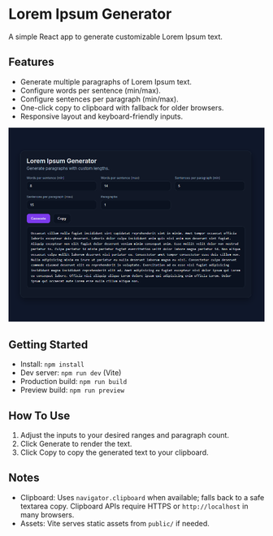 # Lorem Ipsum Generator
A simple React app to generate customizable Lorem Ipsum text.

## Features
- Generate multiple paragraphs of Lorem Ipsum text.
- Configure words per sentence (min/max).
- Configure sentences per paragraph (min/max).
- One-click copy to clipboard with fallback for older browsers.
- Responsive layout and keyboard-friendly inputs.

![Screenshot](./public/Screenshot.png)


## Getting Started
- Install: `npm install`
- Dev server: `npm run dev` (Vite)
- Production build: `npm run build`
- Preview build: `npm run preview`

## How To Use
1) Adjust the inputs to your desired ranges and paragraph count.
2) Click Generate to render the text.
3) Click Copy to copy the generated text to your clipboard.

## Notes
- Clipboard: Uses `navigator.clipboard` when available; falls back to a safe textarea copy. Clipboard APIs require HTTPS or `http://localhost` in many browsers.
- Assets: Vite serves static assets from `public/` if needed.

